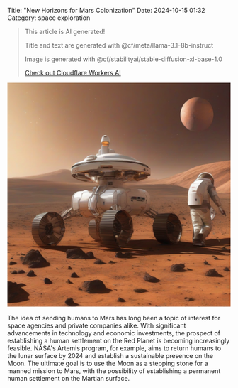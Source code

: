 Title: "New Horizons for Mars Colonization"
Date: 2024-10-15 01:32
Category: space exploration

> This article is AI generated!
> 
> Title and text are generated with @cf/meta/llama-3.1-8b-instruct
> 
> Image is generated with @cf/stabilityai/stable-diffusion-xl-base-1.0
> 
> [Check out Cloudflare Workers AI](https://developers.cloudflare.com/workers-ai/models/)


![Alt Text](images/2024-10-15-new-horizons-for-mars-colonization.png)

The idea of sending humans to Mars has long been a topic of interest for space agencies and private companies alike. With significant advancements in technology and economic investments, the prospect of establishing a human settlement on the Red Planet is becoming increasingly feasible. NASA's Artemis program, for example, aims to return humans to the lunar surface by 2024 and establish a sustainable presence on the Moon. The ultimate goal is to use the Moon as a stepping stone for a manned mission to Mars, with the possibility of establishing a permanent human settlement on the Martian surface.